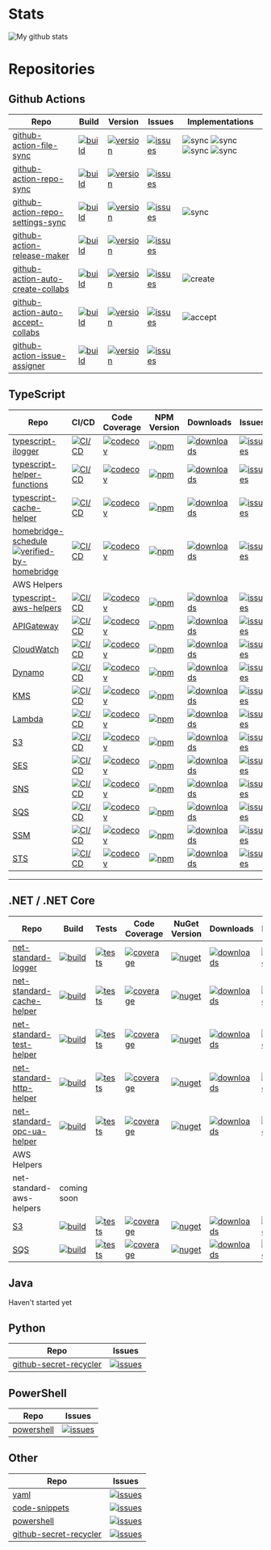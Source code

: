 # Stats
![My github stats](https://github-readme-stats.vercel.app/api?username=kbrashears5&show_icons=true)

# Repositories
## Github Actions
| Repo | Build | Version | Issues | Implementations |
| --- | --- | --- | --- | --- |
| [github-action-file-sync](https://github.com/kbrashears5/github-action-file-sync) | [![build](https://dev.azure.com/kbrashears5/github/_apis/build/status/kbrashears5.github-action-file-sync?branchName=master)](https://dev.azure.com/kbrashears5/github/_build/latest?definitionId=28&branchName=master) | [![version](https://img.shields.io/github/v/release/kbrashears5/github-action-file-sync)](https://img.shields.io/github/v/release/kbrashears5/github-action-file-sync) | [![issues](https://img.shields.io/github/issues-raw/kbrashears5/github-action-file-sync)](https://img.shields.io/github/issues-raw/kbrashears5/github-action-file-sync) | ![sync](https://img.shields.io/github/workflow/status/kbrashears5/kbrashears5/Typescript%20File%20Sync?label=typescript-file-sync) ![sync](https://img.shields.io/github/workflow/status/kbrashears5/kbrashears5/Net%20Standard%20File%20Sync?label=net-standard-file-sync) ![sync](https://img.shields.io/github/workflow/status/kbrashears5/kbrashears5/Shell%20File%20Sync?label=shell-file-sync) ![sync](https://img.shields.io/github/workflow/status/kbrashears5/kbrashears5/Python%20File%20Sync?label=python-file-sync) |
| [github-action-repo-sync](https://github.com/kbrashears5/github-action-repo-sync) | [![build](https://dev.azure.com/kbrashears5/github/_apis/build/status/kbrashears5.github-action-repo-sync?branchName=master)](https://dev.azure.com/kbrashears5/github/_build/latest?definitionId=27&branchName=master) | [![version](https://img.shields.io/github/v/release/kbrashears5/github-action-repo-sync)](https://img.shields.io/github/v/release/kbrashears5/github-action-repo-sync) | [![issues](https://img.shields.io/github/issues-raw/kbrashears5/github-action-repo-sync)](https://img.shields.io/github/issues-raw/kbrashears5/github-action-repo-sync) | |
| [github-action-repo-settings-sync](https://github.com/kbrashears5/github-action-repo-settings-sync) | [![build](https://dev.azure.com/kbrashears5/github/_apis/build/status/kbrashears5.github-action-repo-settings-sync?branchName=master)](https://dev.azure.com/kbrashears5/github/_build/latest?definitionId=29&branchName=master) | [![version](https://img.shields.io/github/v/release/kbrashears5/github-action-repo-settings-sync)](https://img.shields.io/github/v/release/kbrashears5/github-action-repo-settings-sync) | [![issues](https://img.shields.io/github/issues-raw/kbrashears5/github-action-repo-settings-sync)](https://img.shields.io/github/issues-raw/kbrashears5/github-action-repo-settings-sync) | ![sync](https://img.shields.io/github/workflow/status/kbrashears5/kbrashears5/Repo%20Settings%20Sync?label=repo-settings-sync) |
| [github-action-release-maker](https://github.com/kbrashears5/github-action-release-maker) | [![build](https://dev.azure.com/kbrashears5/github/_apis/build/status/kbrashears5.github-action-release-maker?branchName=master)](https://dev.azure.com/kbrashears5/github/_build/latest?definitionId=30&branchName=master) | [![version](https://img.shields.io/github/v/release/kbrashears5/github-action-release-maker)](https://img.shields.io/github/v/release/kbrashears5/github-action-release-maker) | [![issues](https://img.shields.io/github/issues-raw/kbrashears5/github-action-release-maker)](https://img.shields.io/github/issues-raw/kbrashears5/github-action-release-maker) | |
| [github-action-auto-create-collabs](https://github.com/kbrashears5/github-action-auto-create-collabs) | [![build](https://dev.azure.com/kbrashears5/github/_apis/build/status/kbrashears5.github-action-auto-create-collabs?branchName=master)](https://dev.azure.com/kbrashears5/github/_build/latest?definitionId=32&branchName=master) | [![version](https://img.shields.io/github/v/release/kbrashears5/github-action-auto-create-collabs)](https://img.shields.io/github/v/release/kbrashears5/github-action-auto-create-collabs) | [![issues](https://img.shields.io/github/issues-raw/kbrashears5/github-action-auto-create-collabs)](https://img.shields.io/github/issues-raw/kbrashears5/github-action-auto-create-collabs) | ![create](https://img.shields.io/github/workflow/status/kbrashears5/kbrashears5/Auto%20Create%20Collabs?label=auto-create-collabs) |
| [github-action-auto-accept-collabs](https://github.com/kbrashears5/github-action-auto-accept-collabs) | [![build](https://dev.azure.com/kbrashears5/github/_apis/build/status/kbrashears5.github-action-auto-accept-collabs?branchName=master)](https://dev.azure.com/kbrashears5/github/_build/latest?definitionId=33&branchName=master) | [![version](https://img.shields.io/github/v/release/kbrashears5/github-action-auto-accept-collabs)](https://img.shields.io/github/v/release/kbrashears5/github-action-auto-accept-collabs) | [![issues](https://img.shields.io/github/issues-raw/kbrashears5/github-action-auto-accept-collabs)](https://img.shields.io/github/issues-raw/kbrashears5/github-action-auto-accept-collabs) | ![accept](https://img.shields.io/github/workflow/status/github-action-bot/github-action-bot/Auto%20Accept%20Collabs?label=auto-accept-collabs) |
| [github-action-issue-assigner](https://github.com/kbrashears5/github-action-issue-assigner) | [![build](https://dev.azure.com/kbrashears5/github/_apis/build/status/kbrashears5.github-action-issue-assigner?branchName=master)](https://dev.azure.com/kbrashears5/github/_build/latest?definitionId=34&branchName=master) | [![version](https://img.shields.io/github/v/release/kbrashears5/github-action-issue-assigner)](https://img.shields.io/github/v/release/kbrashears5/github-action-issue-assigner) | [![issues](https://img.shields.io/github/issues-raw/kbrashears5/github-action-issue-assigner)](https://img.shields.io/github/issues-raw/kbrashears5/github-action-issue-assigner) | |

## TypeScript
| Repo | CI/CD | Code Coverage | NPM Version | Downloads | Issues |
| --- | --- | --- | --- | --- | --- | 
| [typescript-ilogger](https://github.com/kbrashears5/typescript-ilogger) | [![CI/CD](https://github.com/kbrashears5/typescript-ilogger/actions/workflows/ci-cd.yml/badge.svg)](https://github.com/kbrashears5/typescript-ilogger/actions/workflows/ci-cd.yml) | [![codecov](https://codecov.io/gh/kbrashears5/typescript-ilogger/branch/master/graph/badge.svg?token=QRKL0QJ81I)](https://codecov.io/gh/kbrashears5/typescript-ilogger) | [![npm](https://img.shields.io/npm/v/typescript-ilogger)](https://img.shields.io/npm/v/typescript-ilogger) | [![downloads](https://img.shields.io/npm/dt/typescript-ilogger)](https://img.shields.io/npm/dt/typescript-ilogger) | [![issues](https://img.shields.io/github/issues-raw/kbrashears5/typescript-ilogger)](https://img.shields.io/github/issues-raw/kbrashears5/typescript-ilogger) | 
| [typescript-helper-functions](https://github.com/kbrashears5/typescript-helper-functions) | [![CI/CD](https://github.com/kbrashears5/typescript-helper-functions/actions/workflows/ci-cd.yml/badge.svg)](https://github.com/kbrashears5/typescript-helper-functions/actions/workflows/ci-cd.yml) | [![codecov](https://codecov.io/gh/kbrashears5/typescript-helper-functions/branch/master/graph/badge.svg?token=2CVWSV7X7L)](https://codecov.io/gh/kbrashears5/typescript-helper-functions) | [![npm](https://img.shields.io/npm/v/typescript-helper-functions)](https://img.shields.io/npm/v/typescript-helper-functions) | [![downloads](https://img.shields.io/npm/dt/typescript-helper-functions)](https://img.shields.io/npm/dt/typescript-helper-functions) | [![issues](https://img.shields.io/github/issues-raw/kbrashears5/typescript-helper-functions)](https://img.shields.io/github/issues-raw/kbrashears5/typescript-helper-functions) | 
| [typescript-cache-helper](https://github.com/kbrashears5/typescript-cache-helper) | [![CI/CD](https://github.com/kbrashears5/typescript-cache-helper/actions/workflows/ci-cd.yml/badge.svg)](https://github.com/kbrashears5/typescript-cache-helper/actions/workflows/ci-cd.yml) | [![codecov](https://codecov.io/gh/kbrashears5/typescript-cache-helper/branch/master/graph/badge.svg?token=QDX7Z7TDN4)](https://codecov.io/gh/kbrashears5/typescript-cache-helper) | [![npm](https://img.shields.io/npm/v/typescript-cache-helper)](https://img.shields.io/npm/v/typescript-cache-helper) | [![downloads](https://img.shields.io/npm/dt/typescript-cache-helper)](https://img.shields.io/npm/dt/typescript-cache-helper) | [![issues](https://img.shields.io/github/issues-raw/kbrashears5/typescript-cache-helper)](https://img.shields.io/github/issues-raw/kbrashears5/typescript-cache-helper) | 
| [homebridge-schedule](https://github.com/kbrashears5/homebridge-schedule) [![verified-by-homebridge](https://badgen.net/badge/homebridge/verified/purple)](https://github.com/homebridge/homebridge/wiki/Verified-Plugins) | [![CI/CD](https://github.com/kbrashears5/typescript-homebridge-schedule/actions/workflows/ci-cd.yml/badge.svg)](https://github.com/kbrashears5/typescript-homebridge-schedule/actions/workflows/ci-cd.yml) | [![codecov](https://codecov.io/gh/kbrashears5/typescript-homebridge-schedule/branch/master/graph/badge.svg?token=06RRABIO9Y)](https://codecov.io/gh/kbrashears5/typescript-homebridge-schedule) | [![npm](https://img.shields.io/npm/v/typescript-ilogger)](https://img.shields.io/npm/v/typescript-ilogger) | [![downloads](https://img.shields.io/npm/dt/homebridge-schedule)](https://img.shields.io/npm/dt/homebridge-schedule) | [![issues](https://img.shields.io/github/issues-raw/kbrashears5/homebridge-schedule)](https://img.shields.io/github/issues-raw/kbrashears5/homebridge-schedule) | 
| AWS Helpers |
| [typescript-aws-helpers](https://github.com/kbrashears5/typescript-aws-helpers) | [![CI/CD](https://github.com/kbrashears5/typescript-aws-helpers/actions/workflows/ci-cd.yml/badge.svg)](https://github.com/kbrashears5/typescript-aws-helpers/actions/workflows/ci-cd.yml) | [![codecov](https://codecov.io/gh/kbrashears5/typescript-aws-helpers/branch/master/graph/badge.svg?token=4NBNZ5PM70)](https://codecov.io/gh/kbrashears5/typescript-aws-helpers) | [![npm](https://img.shields.io/npm/v/typescript-aws-helpers)](https://img.shields.io/npm/v/typescript-aws-helpers) | [![downloads](https://img.shields.io/npm/dt/typescript-aws-helpers)](https://img.shields.io/npm/dt/typescript-aws-helpers) | [![issues](https://img.shields.io/github/issues-raw/kbrashears5/typescript-aws-helpers)](https://img.shields.io/github/issues-raw/kbrashears5/typescript-aws-helpers) |
| [APIGateway](https://github.com/kbrashears5/typescript-aws-apigateway-helper) | [![CI/CD](https://github.com/kbrashears5/typescript-aws-apigateway-helper/actions/workflows/ci-cd.yml/badge.svg)](https://github.com/kbrashears5/typescript-aws-apigateway-helper/actions/workflows/ci-cd.yml) | [![codecov](https://codecov.io/gh/kbrashears5/typescript-aws-apigateway-helper/branch/master/graph/badge.svg?token=N94B7YD0N4)](https://codecov.io/gh/kbrashears5/typescript-aws-apigateway-helper) | [![npm](https://img.shields.io/npm/v/typescript-aws-apigateway-helper)](https://img.shields.io/npm/v/typescript-aws-apigateway-helper) | [![downloads](https://img.shields.io/npm/dt/typescript-aws-apigateway-helper)](https://img.shields.io/npm/dt/typescript-aws-apigateway-helper) | [![issues](https://img.shields.io/github/issues-raw/kbrashears5/typescript-aws-apigateway-helper)](https://img.shields.io/github/issues-raw/kbrashears5/typescript-aws-apigateway-helper) | 
| [CloudWatch](https://github.com/kbrashears5/typescript-aws-cloudwatch-helper) | [![CI/CD](https://github.com/kbrashears5/typescript-aws-cloudwatch-helper/actions/workflows/ci-cd.yml/badge.svg)](https://github.com/kbrashears5/typescript-aws-cloudwatch-helper/actions/workflows/ci-cd.yml) | [![codecov](https://codecov.io/gh/kbrashears5/typescript-aws-cloudwatch-helper/branch/master/graph/badge.svg?token=PTFOKRDWVN)](https://codecov.io/gh/kbrashears5/typescript-aws-cloudwatch-helper) | [![npm](https://img.shields.io/npm/v/typescript-aws-cloudwatch-helper)](https://img.shields.io/npm/v/typescript-aws-cloudwatch-helper) | [![downloads](https://img.shields.io/npm/dt/typescript-aws-cloudwatch-helper)](https://img.shields.io/npm/dt/typescript-aws-cloudwatch-helper) | [![issues](https://img.shields.io/github/issues-raw/kbrashears5/typescript-aws-cloudwatch-helper)](https://img.shields.io/github/issues-raw/kbrashears5/typescript-aws-cloudwatch-helper) |
| [Dynamo](https://github.com/kbrashears5/typescript-aws-dynamo-helper) | [![CI/CD](https://github.com/kbrashears5/typescript-aws-dynamo-helper/actions/workflows/ci-cd.yml/badge.svg)](https://github.com/kbrashears5/typescript-aws-dynamo-helper/actions/workflows/ci-cd.yml) | [![codecov](https://codecov.io/gh/kbrashears5/typescript-aws-dynamo-helper/branch/master/graph/badge.svg?token=T6OZM1I750)](https://codecov.io/gh/kbrashears5/typescript-aws-dynamo-helper) | [![npm](https://img.shields.io/npm/v/typescript-aws-dynamo-helper)](https://img.shields.io/npm/v/typescript-aws-dynamo-helper) | [![downloads](https://img.shields.io/npm/dt/typescript-aws-dynamo-helper)](https://img.shields.io/npm/dt/typescript-aws-dynamo-helper) | [![issues](https://img.shields.io/github/issues-raw/kbrashears5/typescript-aws-dynamo-helper)](https://img.shields.io/github/issues-raw/kbrashears5/typescript-aws-dynamo-helper) | 
| [KMS](https://github.com/kbrashears5/typescript-aws-kms-helper) | [![CI/CD](https://github.com/kbrashears5/typescript-aws-kms-helper/actions/workflows/ci-cd.yml/badge.svg)](https://github.com/kbrashears5/typescript-kms-helper/actions/workflows/ci-cd.yml) | [![codecov](https://codecov.io/gh/kbrashears5/typescript-aws-kms-helper/branch/master/graph/badge.svg?token=4PIRJTDG3K)](https://codecov.io/gh/kbrashears5/typescript-aws-kms-helper) | [![npm](https://img.shields.io/npm/v/typescript-aws-kms-helper)](https://img.shields.io/npm/v/typescript-aws-kms-helper) | [![downloads](https://img.shields.io/npm/dt/typescript-aws-kms-helper)](https://img.shields.io/npm/dt/typescript-aws-kms-helper) | [![issues](https://img.shields.io/github/issues-raw/kbrashears5/typescript-aws-kms-helper)](https://img.shields.io/github/issues-raw/kbrashears5/typescript-aws-kms-helper) |
| [Lambda](https://github.com/kbrashears5/typescript-aws-lambda-helper) | [![CI/CD](https://github.com/kbrashears5/typescript-aws-lambda-helper/actions/workflows/ci-cd.yml/badge.svg)](https://github.com/kbrashears5/typescript-aws-lambda-helper/actions/workflows/ci-cd.yml) | [![codecov](https://codecov.io/gh/kbrashears5/typescript-aws-lambda-helper/branch/master/graph/badge.svg?token=OYCTKMEXYN)](https://codecov.io/gh/kbrashears5/typescript-aws-lambda-helper) | [![npm](https://img.shields.io/npm/v/typescript-aws-lambda-helper)](https://img.shields.io/npm/v/typescript-aws-lambda-helper) | [![downloads](https://img.shields.io/npm/dt/typescript-aws-lambda-helper)](https://img.shields.io/npm/dt/typescript-aws-lambda-helper) | [![issues](https://img.shields.io/github/issues-raw/kbrashears5/typescript-aws-lambda-helper)](https://img.shields.io/github/issues-raw/kbrashears5/typescript-aws-lambda-helper) | 
| [S3](https://github.com/kbrashears5/typescript-aws-s3-helper) | [![CI/CD](https://github.com/kbrashears5/typescript-aws-s3-helper/actions/workflows/ci-cd.yml/badge.svg)](https://github.com/kbrashears5/typescript-aws-s3-helper/actions/workflows/ci-cd.yml) | [![codecov](https://codecov.io/gh/kbrashears5/typescript-aws-s3-helper/branch/master/graph/badge.svg?token=6VXT4QLN5U)](https://codecov.io/gh/kbrashears5/typescript-aws-s3-helper) | [![npm](https://img.shields.io/npm/v/typescript-aws-s3-helper)](https://img.shields.io/npm/v/typescript-aws-s3-helper) | [![downloads](https://img.shields.io/npm/dt/typescript-aws-s3-helper)](https://img.shields.io/npm/dt/typescript-aws-s3-helper) | [![issues](https://img.shields.io/github/issues-raw/kbrashears5/typescript-aws-s3-helper)](https://img.shields.io/github/issues-raw/kbrashears5/typescript-aws-s3-helper) | 
| [SES](https://github.com/kbrashears5/typescript-aws-ses-helper) | [![CI/CD](https://github.com/kbrashears5/typescript-aws-ses-helper/actions/workflows/ci-cd.yml/badge.svg)](https://github.com/kbrashears5/typescript-aws-ses-helper/actions/workflows/ci-cd.yml) | [![codecov](https://codecov.io/gh/kbrashears5/typescript-aws-ses-helper/branch/master/graph/badge.svg?token=QOSDQA1FDU)](https://codecov.io/gh/kbrashears5/typescript-aws-ses-helper) | [![npm](https://img.shields.io/npm/v/typescript-aws-ses-helper)](https://img.shields.io/npm/v/typescript-aws-ses-helper) | [![downloads](https://img.shields.io/npm/dt/typescript-aws-ses-helper)](https://img.shields.io/npm/dt/typescript-aws-ses-helper) | [![issues](https://img.shields.io/github/issues-raw/kbrashears5/typescript-aws-ses-helper)](https://img.shields.io/github/issues-raw/kbrashears5/typescript-aws-ses-helper) | 
| [SNS](https://github.com/kbrashears5/typescript-aws-sns-helper) | [![CI/CD](https://github.com/kbrashears5/typescript-aws-sns-helper/actions/workflows/ci-cd.yml/badge.svg)](https://github.com/kbrashears5/typescript-aws-sns-helper/actions/workflows/ci-cd.yml) | [![codecov](https://codecov.io/gh/kbrashears5/typescript-aws-sns-helper/branch/master/graph/badge.svg?token=EAGFPWYZB0)](https://codecov.io/gh/kbrashears5/typescript-aws-sns-helper) | [![npm](https://img.shields.io/npm/v/typescript-aws-sns-helper)](https://img.shields.io/npm/v/typescript-aws-sns-helper) | [![downloads](https://img.shields.io/npm/dt/typescript-aws-sns-helper)](https://img.shields.io/npm/dt/typescript-aws-sns-helper) | [![issues](https://img.shields.io/github/issues-raw/kbrashears5/typescript-aws-sns-helper)](https://img.shields.io/github/issues-raw/kbrashears5/typescript-aws-sns-helper) | 
| [SQS](https://github.com/kbrashears5/typescript-aws-sqs-helper) | [![CI/CD](https://github.com/kbrashears5/typescript-aws-sqs-helper/actions/workflows/ci-cd.yml/badge.svg)](https://github.com/kbrashears5/typescript-aws-sqs-helper/actions/workflows/ci-cd.yml) | [![codecov](https://codecov.io/gh/kbrashears5/typescript-aws-sqs-helper/branch/master/graph/badge.svg?token=KA021SKDXO)](https://codecov.io/gh/kbrashears5/typescript-aws-sqs-helper) | [![npm](https://img.shields.io/npm/v/typescript-aws-sqs-helper)](https://img.shields.io/npm/v/typescript-aws-sqs-helper) | [![downloads](https://img.shields.io/npm/dt/typescript-aws-sqs-helper)](https://img.shields.io/npm/dt/typescript-aws-sqs-helper) | [![issues](https://img.shields.io/github/issues-raw/kbrashears5/typescript-aws-sqs-helper)](https://img.shields.io/github/issues-raw/kbrashears5/typescript-aws-sqs-helper) | 
| [SSM](https://github.com/kbrashears5/typescript-aws-ssm-helper) | [![CI/CD](https://github.com/kbrashears5/typescript-aws-ssm-helper/actions/workflows/ci-cd.yml/badge.svg)](https://github.com/kbrashears5/typescript-aws-ssm-helper/actions/workflows/ci-cd.yml) | [![codecov](https://codecov.io/gh/kbrashears5/typescript-aws-ssm-helper/branch/master/graph/badge.svg?token=5WVHWVKSSS)](https://codecov.io/gh/kbrashears5/typescript-aws-ssm-helper) | [![npm](https://img.shields.io/npm/v/typescript-aws-ssm-helper)](https://img.shields.io/npm/v/typescript-aws-ssm-helper) | [![downloads](https://img.shields.io/npm/dt/typescript-aws-ssm-helper)](https://img.shields.io/npm/dt/typescript-aws-ssm-helper) | [![issues](https://img.shields.io/github/issues-raw/kbrashears5/typescript-aws-ssm-helper)](https://img.shields.io/github/issues-raw/kbrashears5/typescript-aws-ssm-helper) | 
| [STS](https://github.com/kbrashears5/typescript-aws-sts-helper) | [![CI/CD](https://github.com/kbrashears5/typescript-aws-sts-helper/actions/workflows/ci-cd.yml/badge.svg)](https://github.com/kbrashears5/typescript-aws-sts-helper/actions/workflows/ci-cd.yml) | [![codecov](https://codecov.io/gh/kbrashears5/typescript-aws-sts-helper/branch/master/graph/badge.svg?token=PTMIUSG9N9)](https://codecov.io/gh/kbrashears5/typescript-aws-sts-helper) | [![npm](https://img.shields.io/npm/v/typescript-aws-sts-helper)](https://img.shields.io/npm/v/typescript-aws-sts-helper) | [![downloads](https://img.shields.io/npm/dt/typescript-aws-sts-helper)](https://img.shields.io/npm/dt/typescript-aws-sts-helper) | [![issues](https://img.shields.io/github/issues-raw/kbrashears5/typescript-aws-sts-helper)](https://img.shields.io/github/issues-raw/kbrashears5/typescript-aws-sts-helper) | 

---
## .NET / .NET Core
| Repo | Build | Tests | Code Coverage | NuGet Version | Downloads | Issues |
| --- | --- | --- | --- | --- | --- | --- |
| [net-standard-logger](https://github.com/kbrashears5/net-standard-logger) | [![build](https://dev.azure.com/kbrashears5/github/_apis/build/status/kbrashears5.net-standard-logger?branchName=master)](https://dev.azure.com/kbrashears5/github/_build/latest?definitionId=5&branchName=master) | [![tests](https://img.shields.io/azure-devops/tests/kbrashears5/github/5)](https://img.shields.io/azure-devops/tests/kbrashears5/github/5) | [![coverage](https://img.shields.io/azure-devops/coverage/kbrashears5/github/5)](https://img.shields.io/azure-devops/coverage/kbrashears5/github/5) | [![nuget](https://img.shields.io/nuget/v/NetStandardLogger.svg)](https://www.nuget.org/packages/NetStandardLogger/) | [![downloads](https://img.shields.io/nuget/dt/NetStandardLogger)](https://img.shields.io/nuget/dt/NetStandardLogger) | [![issues](https://img.shields.io/github/issues-raw/kbrashears5/net-standard-logger)](https://img.shields.io/github/issues-raw/kbrashears5/net-standard-logger) |
| [net-standard-cache-helper](https://github.com/kbrashears5/net-standard-cache-helper) | [![build](https://dev.azure.com/kbrashears5/github/_apis/build/status/kbrashears5.net-standard-cache-helper?branchName=master)](https://dev.azure.com/kbrashears5/github/_build/latest?definitionId=25&branchName=master) | [![tests](https://img.shields.io/azure-devops/tests/kbrashears5/github/25)](https://img.shields.io/azure-devops/tests/kbrashears5/github/25) | [![coverage](https://img.shields.io/azure-devops/coverage/kbrashears5/github/25)](https://img.shields.io/azure-devops/coverage/kbrashears5/github/25) | [![nuget](https://img.shields.io/nuget/v/NetStandardCacheHelper.svg)](https://www.nuget.org/packages/NetStandardCacheHelper/) | [![downloads](https://img.shields.io/nuget/dt/NetStandardCacheHelper)](https://img.shields.io/nuget/dt/NetStandardCacheHelper) | [![issues](https://img.shields.io/github/issues-raw/kbrashears5/net-standard-cache-helper)](https://img.shields.io/github/issues-raw/kbrashears5/net-standard-cache-helper) |
| [net-standard-test-helper](https://github.com/kbrashears5/net-standard-test-helper) | [![build](https://dev.azure.com/kbrashears5/github/_apis/build/status/kbrashears5.net-standard-test-helper?branchName=master)](https://dev.azure.com/kbrashears5/github/_build/latest?definitionId=5&branchName=master) | [![tests](https://img.shields.io/azure-devops/tests/kbrashears5/github/4)](https://img.shields.io/azure-devops/tests/kbrashears5/github/4) | [![coverage](https://img.shields.io/azure-devops/coverage/kbrashears5/github/4)](https://img.shields.io/azure-devops/coverage/kbrashears5/github/4) | [![nuget](https://img.shields.io/nuget/v/NetStandardTestHelper.svg)](https://www.nuget.org/packages/NetStandardTestHelper/) | [![downloads](https://img.shields.io/nuget/dt/NetStandardTestHelper)](https://img.shields.io/nuget/dt/NetStandardTestHelper) | [![issues](https://img.shields.io/github/issues-raw/kbrashears5/net-standard-test-helper)](https://img.shields.io/github/issues-raw/kbrashears5/net-standard-test-helper) |
| [net-standard-http-helper](https://github.com/kbrashears5/net-standard-http-helper) | [![build](https://dev.azure.com/kbrashears5/github/_apis/build/status/kbrashears5.net-standard-http-helper?branchName=master)](https://dev.azure.com/kbrashears5/github/_build/latest?definitionId=5&branchName=master) | [![tests](https://img.shields.io/azure-devops/tests/kbrashears5/github/22)](https://img.shields.io/azure-devops/tests/kbrashears5/github/22) | [![coverage](https://img.shields.io/azure-devops/coverage/kbrashears5/github/22)](https://img.shields.io/azure-devops/coverage/kbrashears5/github/22) | [![nuget](https://img.shields.io/nuget/v/NetStandardHttpHelper.svg)](https://www.nuget.org/packages/NetStandardHttpHelper/) | [![downloads](https://img.shields.io/nuget/dt/NetStandardHttpHelper)](https://img.shields.io/nuget/dt/NetStandardHttpHelper) | [![issues](https://img.shields.io/github/issues-raw/kbrashears5/net-standard-http-helper)](https://img.shields.io/github/issues-raw/kbrashears5/net-standard-http-helper) |
| [net-standard-opc-ua-helper](https://github.com/kbrashears5/net-standard-opc-ua-helper) | [![build](https://dev.azure.com/kbrashears5/github/_apis/build/status/kbrashears5.net-standard-opc-ua-helper?branchName=master)](https://dev.azure.com/kbrashears5/github/_build/latest?definitionId=34&branchName=master) | [![tests](https://img.shields.io/azure-devops/tests/kbrashears5/github/35)](https://img.shields.io/azure-devops/tests/kbrashears5/github/35) | [![coverage](https://img.shields.io/azure-devops/coverage/kbrashears5/github/35)](https://img.shields.io/azure-devops/coverage/kbrashears5/github/35) | [![nuget](https://img.shields.io/nuget/v/NetStandardOpcUaHelper.svg)](https://www.nuget.org/packages/NetStandardOpcUaHelper/) | [![downloads](https://img.shields.io/nuget/dt/NetStandardOpcUaHelper)](https://img.shields.io/nuget/dt/NetStandardOpcUaHelper) | [![issues](https://img.shields.io/github/issues-raw/kbrashears5/net-standard-opc-ua-helper)](https://img.shields.io/github/issues-raw/kbrashears5/net-standard-opc-ua-helper) |
| AWS Helpers |
| net-standard-aws-helpers | coming soon | 
| [S3](https://github.com/kbrashears5/net-standard-aws-s3-helper) | [![build](https://dev.azure.com/kbrashears5/github/_apis/build/status/kbrashears5.net-standard-aws-s3-helper?branchName=master)](https://dev.azure.com/kbrashears5/github/_build/latest?definitionId=6&branchName=master) | [![tests](https://img.shields.io/azure-devops/tests/kbrashears5/github/6)](https://img.shields.io/azure-devops/tests/kbrashears5/github/6) | [![coverage](https://img.shields.io/azure-devops/coverage/kbrashears5/github/6)](https://img.shields.io/azure-devops/coverage/kbrashears5/github/6) | [![nuget](https://img.shields.io/nuget/v/NetStandardAWSS3Helper)](https://img.shields.io/nuget/v/NetStandardAWSS3Helper) | [![downloads](https://img.shields.io/nuget/dt/NetStandardAWSS3Helper)](https://img.shields.io/nuget/dt/NetStandardAWSS3Helper) | [![issues](https://img.shields.io/github/issues-raw/kbrashears5/net-standard-aws-s3-helper)](https://img.shields.io/github/issues-raw/kbrashears5/net-standard-aws-s3-helper) |
| [SQS](https://github.com/kbrashears5/net-standard-aws-sqs-helper) | [![build](https://dev.azure.com/kbrashears5/github/_apis/build/status/kbrashears5.net-standard-aws-sqs-helper?branchName=master)](https://dev.azure.com/kbrashears5/github/_build/latest?definitionId=26&branchName=master) | [![tests](https://img.shields.io/azure-devops/tests/kbrashears5/github/26)](https://img.shields.io/azure-devops/tests/kbrashears5/github/26) | [![coverage](https://img.shields.io/azure-devops/coverage/kbrashears5/github/26)](https://img.shields.io/azure-devops/coverage/kbrashears5/github/26) | [![nuget](https://img.shields.io/nuget/v/NetStandardAWSSQSHelper)](https://img.shields.io/nuget/v/NetStandardAWSSQSHelper) | [![downloads](https://img.shields.io/nuget/dt/NetStandardAWSSQSHelper)](https://img.shields.io/nuget/dt/NetStandardAWSSQSHelper) | [![issues](https://img.shields.io/github/issues-raw/kbrashears5/net-standard-aws-sqs-helper)](https://img.shields.io/github/issues-raw/kbrashears5/net-standard-aws-sqs-helper) |

## Java
Haven't started yet

## Python
| Repo | Issues |
| --- | --- |
| [github-secret-recycler](https://github.com/kbrashears5/github-secret-recycler) | [![issues](https://img.shields.io/github/issues-raw/kbrashears5/github-secret-recycler)](https://img.shields.io/github/issues-raw/kbrashears5/github-secret-recycler) |

## PowerShell
| Repo | Issues |
| --- | --- |
| [powershell](https://github.com/kbrashears5/powershell) | [![issues](https://img.shields.io/github/issues-raw/kbrashears5/powershell)](https://img.shields.io/github/issues-raw/kbrashears5/powershell) |

## Other
| Repo | Issues |
| --- | --- |
| [yaml](https://github.com/kbrashears5/yaml) | [![issues](https://img.shields.io/github/issues-raw/kbrashears5/yaml)](https://img.shields.io/github/issues-raw/kbrashears5/yaml) |
| [code-snippets](https://github.com/kbrashears5/code-snippets) | [![issues](https://img.shields.io/github/issues-raw/kbrashears5/code-snippets)](https://img.shields.io/github/issues-raw/kbrashears5/code-snippets) |
| [powershell](https://github.com/kbrashears5/powershell) | [![issues](https://img.shields.io/github/issues-raw/kbrashears5/powershell)](https://img.shields.io/github/issues-raw/kbrashears5/powershell) |
| [github-secret-recycler](https://github.com/kbrashears5/github-secret-recycler) | [![issues](https://img.shields.io/github/issues-raw/kbrashears5/github-secret-recycler)](https://img.shields.io/github/issues-raw/kbrashears5/github-secret-recycler) |
